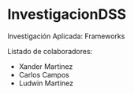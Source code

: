 # InvestigacionDSS
Investigación Aplicada: Frameworks

Listado de colaboradores:
 - Xander Martinez
 - Carlos Campos
 - Ludwin Martinez
